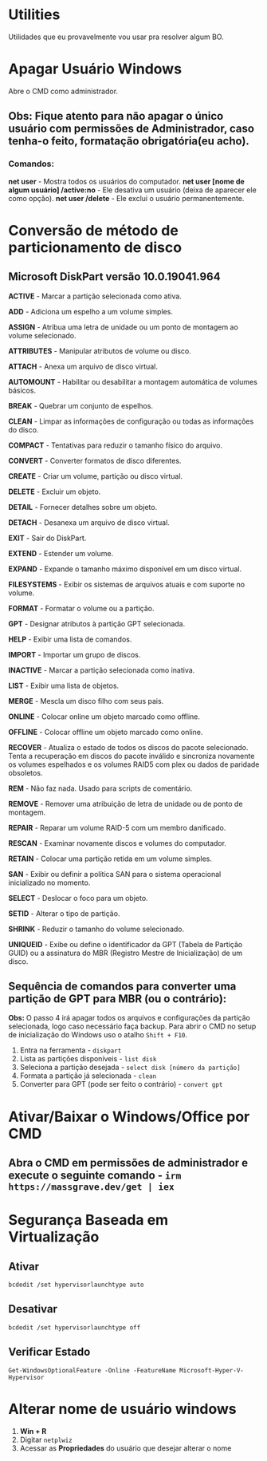 # Utilities
Utilidades que eu provavelmente vou usar  pra resolver algum BO.

# Apagar Usuário Windows
Abre o CMD como administrador.

## Obs: Fique atento para não apagar o único usuário com permissões de Administrador, caso tenha-o feito, formatação obrigatória(eu acho).

### Comandos:

**net user** - Mostra todos os usuários do computador.
**net user [nome de algum usuário] /active:no** - Ele desativa um usuário (deixa de aparecer ele como opção).
**net user /delete** - Ele exclui o usuário permanentemente.



# Conversão de método de particionamento de disco

## Microsoft DiskPart versão 10.0.19041.964

**ACTIVE** - Marcar a partição selecionada como ativa.

**ADD** - Adiciona um espelho a um volume simples.

**ASSIGN** - Atribua uma letra de unidade ou um ponto de montagem ao volume selecionado.

**ATTRIBUTES** - Manipular atributos de volume ou disco.

**ATTACH** - Anexa um arquivo de disco virtual.

**AUTOMOUNT** - Habilitar ou desabilitar a montagem automática de volumes básicos.

**BREAK** - Quebrar um conjunto de espelhos.

**CLEAN** - Limpar as informações de configuração ou todas as informações do disco.

**COMPACT** - Tentativas para reduzir o tamanho físico do arquivo.

**CONVERT** - Converter formatos de disco diferentes.

**CREATE** - Criar um volume, partição ou disco virtual.

**DELETE** - Excluir um objeto.

**DETAIL** - Fornecer detalhes sobre um objeto.

**DETACH** - Desanexa um arquivo de disco virtual.

**EXIT** - Sair do DiskPart.

**EXTEND** - Estender um volume.

**EXPAND** - Expande o tamanho máximo disponível em um disco virtual.

**FILESYSTEMS** - Exibir os sistemas de arquivos atuais e com suporte no volume.

**FORMAT** - Formatar o volume ou a partição.

**GPT** - Designar atributos à partição GPT selecionada.

**HELP** - Exibir uma lista de comandos.

**IMPORT** - Importar um grupo de discos.

**INACTIVE** - Marcar a partição selecionada como inativa.

**LIST** - Exibir uma lista de objetos.

**MERGE** - Mescla um disco filho com seus pais.

**ONLINE** - Colocar online um objeto marcado como offline.

**OFFLINE** - Colocar offline um objeto marcado como online.

**RECOVER** - Atualiza o estado de todos os discos do pacote selecionado. Tenta a recuperação em discos do pacote inválido e sincroniza novamente os volumes espelhados e os volumes RAID5 com plex ou dados de paridade obsoletos.

**REM** - Não faz nada. Usado para scripts de comentário.

**REMOVE** - Remover uma atribuição de letra de unidade ou de ponto de montagem.

**REPAIR** - Reparar um volume RAID-5 com um membro danificado.

**RESCAN** - Examinar novamente discos e volumes do computador.

**RETAIN** - Colocar uma partição retida em um volume simples.

**SAN** - Exibir ou definir a política SAN para o sistema operacional inicializado no momento.

**SELECT** - Deslocar o foco para um objeto.

**SETID** - Alterar o tipo de partição.

**SHRINK** - Reduzir o tamanho do volume selecionado.

**UNIQUEID** - Exibe ou define o identificador da GPT (Tabela de Partição GUID) ou a assinatura do MBR (Registro Mestre de Inicialização) de um disco.


## Sequência de comandos para converter uma partição de GPT para MBR (ou o contrário):

**Obs:** O passo 4 irá apagar todos os arquivos e configurações da partição selecionada, logo caso necessário faça backup.
Para abrir o CMD no setup de inicialização do Windows uso o atalho `Shift + F10`.

1. Entra na ferramenta - `diskpart`
2. Lista as partições disponíveis - `list disk`
3. Seleciona a partição desejada - `select disk [número da partição]`
4. Formata a partição já selecionada - `clean`
5. Converter para GPT (pode ser feito o contrário) - `convert gpt`



# Ativar/Baixar o Windows/Office por CMD
## Abra o CMD em permissões de administrador e execute o seguinte comando -  `irm https://massgrave.dev/get | iex`

#  Segurança Baseada em Virtualização
## Ativar
`bcdedit /set hypervisorlaunchtype auto`
## Desativar
`bcdedit /set hypervisorlaunchtype off`
## Verificar Estado
`Get-WindowsOptionalFeature -Online -FeatureName Microsoft-Hyper-V-Hypervisor`



# Alterar nome de usuário windows

1. **Win + R**
2. Digitar `netplwiz`
3. Acessar as **Propriedades** do usuário que desejar alterar o nome


